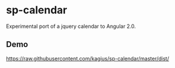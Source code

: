 # sp-calendar
Experimental port of a jquery calendar to Angular 2.0.

## Demo
https://raw.githubusercontent.com/kagius/sp-calendar/master/dist/
